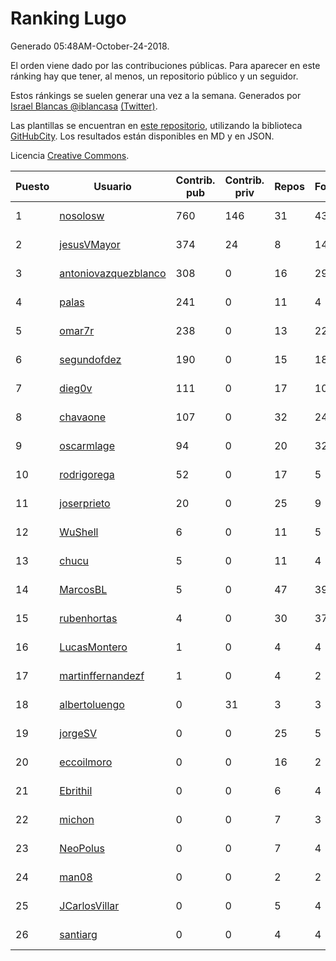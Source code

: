 # Ranking Lugo

Generado 05:48AM-October-24-2018.

El orden viene dado por las contribuciones públicas. Para aparecer en este ránking hay que tener, al menos, un repositorio público y un seguidor.

Estos ránkings se suelen generar una vez a la semana. Generados por [Israel Blancas @iblancasa](https://github.com/iblancasa/) [(Twitter)](https://twitter.com/iblancasa).

Las plantillas se encuentran en [este repositorio](https://github.com/iblancasa/GH-Spanish-Ranking), utilizando la biblioteca [GitHubCity](https://github.com/iblancasa/GitHubCity). Los resultados están disponibles en MD y en JSON.

Licencia [Creative Commons](https://creativecommons.org/licenses/by/4.0/).

| Puesto   |  Usuario  | Contrib. pub | Contrib. priv |Repos| Followers | Desde |  Avatar  |
|----------|-----------|--------------|---------------|-----|-----------|-------|----------|
|1|[nosolosw](https://github.com/nosolosw)|760|146|31|43|2011-01-25|![nosolosw]()|
|2|[jesusVMayor](https://github.com/jesusVMayor)|374|24|8|14|2013-09-05|![jesusVMayor]()|
|3|[antoniovazquezblanco](https://github.com/antoniovazquezblanco)|308|0|16|29|2010-06-13|![antoniovazquezblanco]()|
|4|[palas](https://github.com/palas)|241|0|11|4|2011-02-25|![palas]()|
|5|[omar7r](https://github.com/omar7r)|238|0|13|22|2011-02-25|![omar7r]()|
|6|[segundofdez](https://github.com/segundofdez)|190|0|15|18|2011-06-25|![segundofdez]()|
|7|[dieg0v](https://github.com/dieg0v)|111|0|17|10|2011-06-23|![dieg0v]()|
|8|[chavaone](https://github.com/chavaone)|107|0|32|24|2011-07-28|![chavaone]()|
|9|[oscarmlage](https://github.com/oscarmlage)|94|0|20|32|2009-06-24|![oscarmlage]()|
|10|[rodrigorega](https://github.com/rodrigorega)|52|0|17|5|2013-01-31|![rodrigorega]()|
|11|[joserprieto](https://github.com/joserprieto)|20|0|25|9|2011-10-21|![joserprieto]()|
|12|[WuShell](https://github.com/WuShell)|6|0|11|5|2011-06-25|![WuShell]()|
|13|[chucu](https://github.com/chucu)|5|0|11|4|2012-11-15|![chucu]()|
|14|[MarcosBL](https://github.com/MarcosBL)|5|0|47|39|2010-09-06|![MarcosBL]()|
|15|[rubenhortas](https://github.com/rubenhortas)|4|0|30|37|2013-09-02|![rubenhortas]()|
|16|[LucasMontero](https://github.com/LucasMontero)|1|0|4|4|2014-05-29|![LucasMontero]()|
|17|[martinffernandezf](https://github.com/martinffernandezf)|1|0|4|2|2016-02-08|![martinffernandezf]()|
|18|[albertoluengo](https://github.com/albertoluengo)|0|31|3|3|2012-08-30|![albertoluengo]()|
|19|[jorgeSV](https://github.com/jorgeSV)|0|0|25|5|2013-04-18|![jorgeSV]()|
|20|[eccoilmoro](https://github.com/eccoilmoro)|0|0|16|2|2013-01-28|![eccoilmoro]()|
|21|[Ebrithil](https://github.com/Ebrithil)|0|0|6|4|2008-12-20|![Ebrithil]()|
|22|[michon](https://github.com/michon)|0|0|7|3|2009-04-06|![michon]()|
|23|[NeoPolus](https://github.com/NeoPolus)|0|0|7|4|2012-02-04|![NeoPolus]()|
|24|[man08](https://github.com/man08)|0|0|2|2|2015-07-07|![man08]()|
|25|[JCarlosVillar](https://github.com/JCarlosVillar)|0|0|5|4|2016-04-26|![JCarlosVillar]()|
|26|[santiarg](https://github.com/santiarg)|0|0|4|4|2014-05-16|![santiarg]()|
